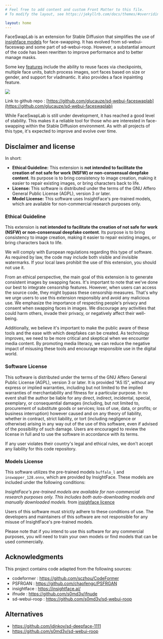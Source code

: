 ```yaml
---
# Feel free to add content and custom Front Matter to this file.
# To modify the layout, see https://jekyllrb.com/docs/themes/#overriding-theme-defaults

layout: home
---
```


FaceSwapLab is an extension for Stable Diffusion that simplifies the use of [insighface models](https://insightface.ai/) for face-swapping. It has evolved from sd-webui-faceswap and some part of sd-webui-roop. However, a substantial amount of the code has been rewritten to improve performance and to better manage masks.

Some key [features](features) include the ability to reuse faces via checkpoints, multiple face units, batch process images, sort faces based on size or gender, and support for vladmantic. It also provides a face inpainting feature.

![](/assets/images/main_interface.png)

Link to github repo : [https://github.com/glucauze/sd-webui-faceswaplab](https://github.com/glucauze/sd-webui-faceswaplab)

While FaceSwapLab is still under development, it has reached a good level of stability. This makes it a reliable tool for those who are interested in face-swapping within the Stable Diffusion environment. As with all projects of this type, it's expected to improve and evolve over time.


## Disclaimer and license

In short:

+ **Ethical Guideline:** This extension is **not intended to facilitate the creation of not safe for work (NSFW) or non-consensual deepfake content**. Its purpose is to bring consistency to image creation, making it easier to repair existing images, or bring characters back to life.
+ **License:** This software is distributed under the terms of the GNU Affero General Public License (AGPL), version 3 or later.
+ **Model License:** This software uses InsightFace's pre-trained models, which are available for non-commercial research purposes only.

### Ethical Guideline

This extension is **not intended to facilitate the creation of not safe for work (NSFW) or non-consensual deepfake content**. Its purpose is to bring consistency to image creation, making it easier to repair existing images, or bring characters back to life.

We will comply with European regulations regarding this type of software. As required by law, the code may include both visible and invisible watermarks. If your local laws prohibit the use of this extension, you should not use it.

From an ethical perspective, the main goal of this extension is to generate consistent images by swapping faces. It's important to note that we've done our best to integrate censorship features. However, when users can access the source code, they might bypass these censorship measures. That's why we urge users to use this extension responsibly and avoid any malicious use. We emphasize the importance of respecting people's privacy and consent when swapping faces in images. We discourage any activities that could harm others, invade their privacy, or negatively affect their well-being.

Additionally, we believe it's important to make the public aware of these tools and the ease with which deepfakes can be created. As technology improves, we need to be more critical and skeptical when we encounter media content. By promoting media literacy, we can reduce the negative impact of misusing these tools and encourage responsible use in the digital world.

### Software License

This software is distributed under the terms of the GNU Affero General Public License (AGPL), version 3 or later. It is provided "AS IS", without any express or implied warranties, including but not limited to the implied warranties of merchantability and fitness for a particular purpose. In no event shall the author be liable for any direct, indirect, incidental, special, exemplary, or consequential damages (including, but not limited to, procurement of substitute goods or services; loss of use, data, or profits; or business interruption) however caused and on any theory of liability, whether in contract, strict liability, or tort (including negligence or otherwise) arising in any way out of the use of this software, even if advised of the possibility of such damage. Users are encouraged to review the license in full and to use the software in accordance with its terms.

If any user violates their country's legal and ethical rules, we don't accept any liability for this code repository.

### Models License

This software utilizes the pre-trained models `buffalo_l` and `inswapper_128.onnx`, which are provided by InsightFace. These models are included under the following conditions:

_InsightFace's pre-trained models are available for non-commercial research purposes only. This includes both auto-downloading models and manually downloaded models._ from [insighface licence](https://github.com/deepinsight/insightface/tree/master/python-package)

Users of this software must strictly adhere to these conditions of use. The developers and maintainers of this software are not responsible for any misuse of InsightFace's pre-trained models.

Please note that if you intend to use this software for any commercial purposes, you will need to train your own models or find models that can be used commercially.

## Acknowledgments

This project contains code adapted from the following sources:
+ codeformer : https://github.com/sczhou/CodeFormer
+ PSFRGAN : https://github.com/chaofengc/PSFRGAN
+ insightface : https://insightface.ai/
+ ifnude : https://github.com/s0md3v/ifnude
+ sd-webui-roop : https://github.com/s0md3v/sd-webui-roop

## Alternatives

+ https://github.com/idinkov/sd-deepface-1111
+ https://github.com/s0md3v/sd-webui-roop
